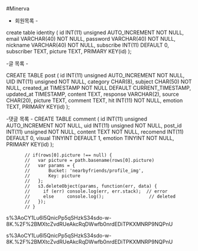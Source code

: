 #Minerva

- 회원목록 -

create table identity ( id INT(11) unsigned AUTO_INCREMENT NOT NULL,   
  email VARCHAR(40) NOT NULL,
  password VARCHAR(40) NOT NULL,
  nickname VARCHAR(40) NOT NULL,
  subscribe INT(11) DEFAULT 0,
  subscriber TEXT,
  picture TEXT,
  PRIMARY KEY(id) );

-글 목록 -

CREATE TABLE post ( id INT(11) unsigned AUTO_INCREMENT NOT NULL,
UID INT(11) unsigned NOT NULL,
category CHAR(8),
subject CHAR(50) NOT NULL,
created_at TIMESTAMP NOT NULL DEFAULT CURRENT_TIMESTAMP,
updated_at TIMESTAMP,
content TEXT,
response VARCHAR(2),
source CHAR(20),
picture TEXT,
comment TEXT,
hit INT(11) NOT NULL,
emotion TEXT,
PRIMARY KEY(id) );

-댓글 목록 -
CREATE TABLE comment (
  id INT(11) unsigned AUTO_INCREMENT NOT NULL,
  uid INT(11) unsigned NOT NULL,
  post_id INT(11) unsigned NOT NULL,
  content TEXT NOT NULL,
  recomend INT(11) DEFAULT 0,
  visual TINYINT DEFAULT 1,
  emotion TINYINT NOT NULL,
  PRIMARY KEY(id)
);




           // if(rows[0].picture !== null) {
           //   var picture = path.basename(rows[0].picture)
           //   var params = {
           //       Bucket: 'nearbyfriends/profile_img',
           //       Key: picture
           //   };
           //   s3.deleteObject(params, function(err, data) {
           //     if (err) console.log(err, err.stack);  // error
           //     else     console.log();                 // deleted
           //   });
           // }




s%3AoCY1Lu6l5QnicPp5qSHzkS34sdo-w-8K.%2F%2BMXtcZvdRUeAkcRqDWwfb0nrdEDiTPKXMNRP9NQPnU

s%3AoCY1Lu6l5QnicPp5qSHzkS34sdo-w-8K.%2F%2BMXtcZvdRUeAkcRqDWwfb0nrdEDiTPKXMNRP9NQPnU
